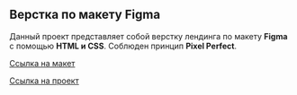 
## Верстка по макету Figma
Данный проект представляет собой верстку лендинга по макету **Figma** с помощью **HTML и CSS**. Соблюден принцип **Pixel Perfect**.

[Ссылка на макет](https://www.figma.com/file/2rdy1qjBTl7D6BAC8S4qlf/Webovio?type=design&node-id=7%3A3&t=6Jidr0RCtszwmo4x-1)

[Ссылка на проект](https://yuliagaleeva.github.io/webovio/)
